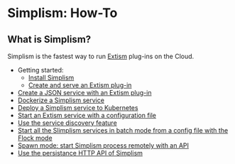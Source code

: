 # Simplism: How-To

## What is Simplism?

Simplism is the fastest way to run [Extism](https://extism.org/) plug-ins on the Cloud.

- Getting started: 
  - [Install Simplism](install-simplism.md)
  - [Create and serve an Extism plug-in](create-and-serve-wasm-plug-in.md)
- [Create a JSON service with an Extism plug-in](create-json-service.md)
- [Dockerize a Simplism service](dockerize-a-simplism-service.md)
- [Deploy a Simplism service to Kubernetes](deploy-service-to-k8s.md)
- [Start an Extism service with a configuration file](start-an-extism-service-with-config-file.md)
- [Use the service discovery feature](use-service-discovery.md)
- [Start all the Slimplism services in batch mode from a config file with the Flock mode](use-the-flock-mode.md)
- [Spawn mode: start Simplism process remotely with an API](use-the-spawn-mode.md)
- [Use the persistance HTTP API of Simplism](use-the-store-api.md)
